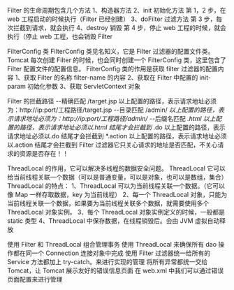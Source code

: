 Filter 的生命周期包含几个方法
1、构造器方法
2、init 初始化方法
第 1，2 步，在 web 工程启动的时候执行（Filter 已经创建）
3、doFilter 过滤方法
第 3 步，每次拦截到请求，就会执行
4、destroy 销毁
第 4 步，停止 web 工程的时候，就会执行（停止 web 工程，也会销毁 Filter

FilterConfig 类
FilterConfig 类见名知义，它是 Filter 过滤器的配置文件类。
Tomcat 每次创建 Filter 的时候，也会同时创建一个 FilterConfig 类，这里包含了 Filter 配置文件的配置信息。
FilterConfig 类的作用是获取 filter 过滤器的配置内容
1、获取 Filter 的名称 filter-name 的内容
2、获取在 Filter 中配置的 init-param 初始化参数
3、获取 ServletContext 对象

Filter 的拦截路径
--精确匹配
    <url-pattern>/target.jsp</url-pattern>
    以上配置的路径，表示请求地址必须为：http://ip:port/工程路径/target.jsp
--目录匹配
    <url-pattern>/admin/*</url-pattern>
    以上配置的路径，表示请求地址必须为：http://ip:port/工程路径/admin/* 
--后缀名匹配
    <url-pattern>*.html</url-pattern>
    以上配置的路径，表示请求地址必须以.html 结尾才会拦截到
    <url-pattern>*.do</url-pattern>
    以上配置的路径，表示请求地址必须以.do 结尾才会拦截到
    <url-pattern>*.action</url-pattern>
    以上配置的路径，表示请求地址必须以.action 结尾才会拦截到
    Filter 过滤器它只关心请求的地址是否匹配，不关心请求的资源是否存在！！

ThreadLocal 的作用，它可以解决多线程的数据安全问题。
ThreadLocal 它可以给当前线程关联一个数据（可以是普通变量，可以是对象，也可以是数组，集合）
ThreadLocal 的特点：
1、ThreadLocal 可以为当前线程关联一个数据。（它可以像 Map 一样存取数据，key 为当前线程）
2、每一个 ThreadLocal 对象，只能为当前线程关联一个数据，如果要为当前线程关联多个数据，就需要使用多个
ThreadLocal 对象实例。
3、每个 ThreadLocal 对象实例定义的时候，一般都是 static 类型
4、ThreadLocal 中保存数据，在线程销毁后。会由 JVM 虚拟自动释放

使用 Filter 和 ThreadLocal 组合管理事务
   使用 ThreadLocal 来确保所有 dao 操作都在同一个 Connection 连接对象中完成
   使用 Filter 过滤器统一给所有的 Service 方法都加上 try-catch。来进行实现的管理
   将所有异常都统一交给 Tomcat，让 Tomcat 展示友好的错误信息页面
      在 web.xml 中我们可以通过错误页面配置来进行管理

